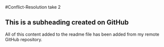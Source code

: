 #Conflict-Resolution take 2

 ## This is a subheading created on GitHub

  All of this content added to the readme file has been added from my remote GitHub repository.
